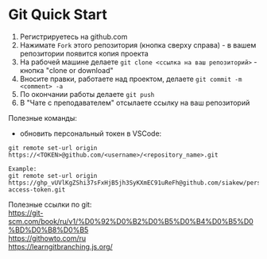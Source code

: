 # Git Quick Start

1. Регистрируетесь на github.com
2. Нажимате `Fork` этого репозитория (кнопка сверху справа) - в вашем репозитории появится копия проекта
3. На рабочей машине делаете `git clone <ссылка на ваш репозиторий>` - кнопка "clone or download"  
4. Вносите правки, работаете над проектом, делаете `git commit -m <comment> -a`  
5. По окончании работы делаете `git push`
6. В "Чате с преподавателем" отсылаете ссылку на ваш репозиторий  

Полезные команды:
- обновить персональный токен в VSCode:
```
git remote set-url origin https://<TOKEN>@github.com/<username>/<repository_name>.git

Example:
git remote set-url origin https://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@github.com/siakew/personal-access-token.git
```


Полезные ссылки по git:  
<https://git-scm.com/book/ru/v1/%D0%92%D0%B2%D0%B5%D0%B4%D0%B5%D0%BD%D0%B8%D0%B5>  
<https://githowto.com/ru>  
<https://learngitbranching.js.org/>  


